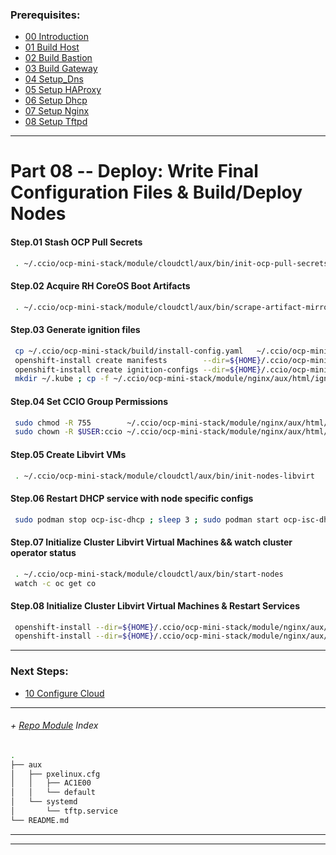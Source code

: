 ### Prerequisites:
  + [00 Introduction]
  + [01 Build Host]
  + [02 Build Bastion]
  + [03 Build Gateway]
  + [04 Setup_Dns]
  + [05 Setup HAProxy]
  + [06 Setup Dhcp]
  + [07 Setup Nginx]
  + [08 Setup Tftpd]
--------------------------------------------------------------------------------
    
# Part 08 -- Deploy: Write Final Configuration Files & Build/Deploy Nodes
####    Step.01 Stash OCP Pull Secrets
```sh
 . ~/.ccio/ocp-mini-stack/module/cloudctl/aux/bin/init-ocp-pull-secrets
```

####    Step.02 Acquire RH CoreOS Boot Artifacts
```sh
 . ~/.ccio/ocp-mini-stack/module/cloudctl/aux/bin/scrape-artifact-mirrors 
```

####    Step.03 Generate ignition files
```sh
 cp ~/.ccio/ocp-mini-stack/build/install-config.yaml   ~/.ccio/ocp-mini-stack/module/nginx/aux/html/ignition
 openshift-install create manifests        --dir=${HOME}/.ccio/ocp-mini-stack/module/nginx/aux/html/ignition/
 openshift-install create ignition-configs --dir=${HOME}/.ccio/ocp-mini-stack/module/nginx/aux/html/ignition/
 mkdir ~/.kube ; cp -f ~/.ccio/ocp-mini-stack/module/nginx/aux/html/ignition/auth/kubeconfig ~/.kube/config
```

####    Step.04 Set CCIO Group Permissions
```sh
 sudo chmod -R 755        ~/.ccio/ocp-mini-stack/module/nginx/aux/html/
 sudo chown -R $USER:ccio ~/.ccio/ocp-mini-stack/module/nginx/aux/html/
```

####    Step.05 Create Libvirt VMs
```sh
 . ~/.ccio/ocp-mini-stack/module/cloudctl/aux/bin/init-nodes-libvirt
```

####    Step.06 Restart DHCP service with node specific configs
```sh
 sudo podman stop ocp-isc-dhcp ; sleep 3 ; sudo podman start ocp-isc-dhcp
```

####    Step.07 Initialize Cluster Libvirt Virtual Machines && watch cluster operator status
```sh
 . ~/.ccio/ocp-mini-stack/module/cloudctl/aux/bin/start-nodes
 watch -c oc get co
```

####    Step.08 Initialize Cluster Libvirt Virtual Machines & Restart Services
```sh
 openshift-install --dir=${HOME}/.ccio/ocp-mini-stack/module/nginx/aux/html/ignition/ wait-for bootstrap-complete --log-level=debug
 openshift-install --dir=${HOME}/.ccio/ocp-mini-stack/module/nginx/aux/html/ignition/ wait-for install-complete --log-level=debug
```
    
---------------------------------------------------------------------------------
    
### Next Steps:
  + [10 Configure Cloud]
    
---------------------------------------------------------------------------------
    
######  + [Repo Module] Index
```sh
.
├── aux
│   ├── pxelinux.cfg
│   │   ├── AC1E00
│   │   └── default
│   └── systemd
│       └── tftp.service
└── README.md
```

<!-- Markdown link & img dfn's -->
[Repo Module]:/module/tftpd
[podman]: https://podman.io
[Alpine Linux]:https://alpinelinux.org/
[TFTPd]:http://freshmeat.sourceforge.net/projects/tftp-hpa/
[tftp-hpa]:http://freshmeat.sourceforge.net/projects/tftp-hpa/
--------------------------------------------------------------------------------
--------------------------------------------------------------------------------
[00 Introduction]:/00_Introduction.md
<!-- Markdown link & img dfn's -->
[00 Introduction]:/00_Introduction.md
[01 Build Host]:/01_Build_Host.md
[02 Build Bastion]:/02_Build_Bastion.md
[03 Build Gateway]:/03_Build_Gateway.md
[04 Setup_Dns]:/04_Setup_DNS.md
[05 Setup HAProxy]:/05_Setup_HAProxy.md
[06 Setup Dhcp]:/06_Setup_DHCP.md
[07 Setup Nginx]:/07_Setup_Nginx.md
[08 Setup Tftpd]:/08_Setup_Tftpd.md
[09 Deploy Cloud]:/09_Deploy_Cloud.md
[10 Configure Cloud]:/10_Configure_Cloud.md
